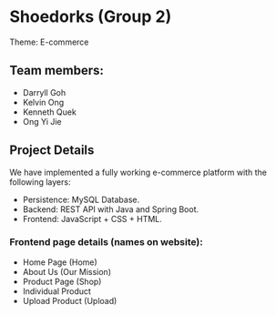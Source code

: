 # Shoedorks (Group 2)
Theme: E-commerce

## Team members:

- Darryll Goh
- Kelvin Ong
- Kenneth Quek
- Ong Yi Jie


## Project Details

We have implemented a fully working e-commerce platform with the following layers:
- Persistence: MySQL Database.
- Backend: REST API with Java and Spring Boot.
- Frontend: JavaScript + CSS + HTML.


### Frontend page details (names on website):

- Home Page (Home)
- About Us (Our Mission)
- Product Page (Shop)
- Individual Product
- Upload Product (Upload)